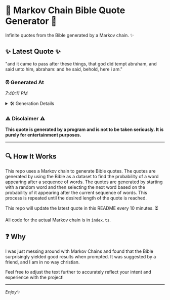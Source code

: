 # 📖 Markov Chain Bible Quote Generator 📖

Infinite quotes from the Bible generated by a Markov chain. ✨

## ✨ Latest Quote ✨
"and it came to pass after these things, that god did tempt abraham, and said unto him, abraham: and he said, behold, here i am."

### ⏰ Generated At
*7:40:11 PM*

<details>
    <summary>🛠️ Generation Details</summary>
    <p>
        <strong>🌱 Seed:</strong> and<br>
        <strong>🔄 Iterations:</strong> 24<br>
        <strong>📜 Context History:</strong><br>[ and ]: it<br>[ and, it ]: came<br>[ and, it, came ]: to<br>[ and, it, came, to ]: pass<br>[ and, it, came, to, pass ]: after<br>[ and, it, came, to, pass, after ]: these<br>[ it, came, to, pass, after, these ]: things,<br>[ came, to, pass, after, these, things, ]: that<br>[ to, pass, after, these, things,, that ]: god<br>[ pass, after, these, things,, that, god ]: did<br>[ after, these, things,, that, god, did ]: tempt<br>[ these, things,, that, god, did, tempt ]: abraham,<br>[ things,, that, god, did, tempt, abraham, ]: and<br>[ that, god, did, tempt, abraham,, and ]: said<br>[ god, did, tempt, abraham,, and, said ]: unto<br>[ did, tempt, abraham,, and, said, unto ]: him,<br>[ tempt, abraham,, and, said, unto, him, ]: abraham:<br>[ abraham,, and, said, unto, him,, abraham: ]: and<br>[ and, said, unto, him,, abraham:, and ]: he<br>[ said, unto, him,, abraham:, and, he ]: said,<br>[ unto, him,, abraham:, and, he, said, ]: behold,<br>[ him,, abraham:, and, he, said,, behold, ]: here<br>[ abraham:, and, he, said,, behold,, here ]: i<br>[ and, he, said,, behold,, here, i ]: am.<br>
    </p>
</details>

### ⚠️ Disclaimer ⚠️
**This quote is generated by a program and is not to be taken seriously. It is purely for entertainment purposes.**

---

## 🔍 How It Works

This repo uses a Markov chain to generate Bible quotes. The quotes are generated by using the Bible as a dataset to find the probability of a word appearing after a sequence of words. The quotes are generated by starting with a random word and then selecting the next word based on the probability of it appearing after the current sequence of words. This process is repeated until the desired length of the quote is reached.

This repo will update the latest quote in this README every 10 minutes. ⏳

All code for the actual Markov chain is in `index.ts`.

## ❓ Why

I was just messing around with Markov Chains and found that the Bible surprisingly yielded good results when prompted. 
It was suggested by a friend, and I am in no way christian.

Feel free to adjust the text further to accurately reflect your intent and experience with the project!

---

*Enjoy*✨
